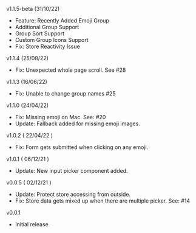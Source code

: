 v1.1.5-beta (31/10/22)

- Feature: Recently Added Emoji Group
- Additional Group Support
- Group Sort Support
- Custom Group Icons Support
- Fix: Store Reactivity Issue

v1.1.4 (25/08/22)

- Fix: Unexpected whole page scroll. See #28

v1.1.3 (16/06/22)

- Fix: Unable to change group names #25

v1.1.0 (24/04/22)

- Fix: Missing emoji on Mac. See: #20
- Update: Fallback added for missing emoji images.

v1.0.2 ( 22/04/22 )

- Fix: Form gets submitted when clicking on any emoji.

v1.0.1 ( 06/12/21 )

- Update: New input picker component added.

v0.0.5 ( 02/12/21 )

- Update: Protect store accessing from outside.
- Fix: Store data gets mixed up when there are multiple picker. See: #14

v0.0.1

- Initial release.
